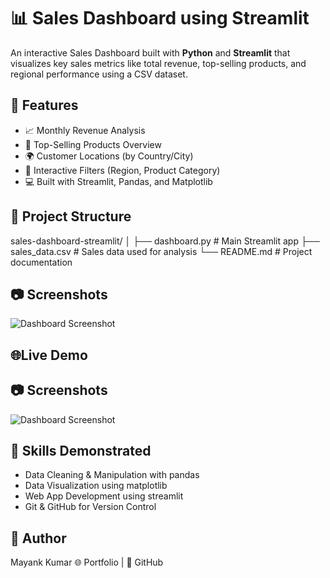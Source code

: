 # 📊 Sales Dashboard using Streamlit

An interactive Sales Dashboard built with **Python** and **Streamlit** that visualizes key sales metrics like total revenue, top-selling products, and regional performance using a CSV dataset.

## 🚀 Features

- 📈 Monthly Revenue Analysis  
- 🛒 Top-Selling Products Overview  
- 🌍 Customer Locations (by Country/City)  
- 🧭 Interactive Filters (Region, Product Category)  
- 💻 Built with Streamlit, Pandas, and Matplotlib  

## 📁 Project Structure

sales-dashboard-streamlit/ │ ├── dashboard.py # Main Streamlit app ├── sales_data.csv # Sales data used for analysis └── README.md # Project documentation


## 📷 Screenshots

![Dashboard Screenshot](https://via.placeholder.com/800x400?text=Sales+Dashboard+Screenshot)

## 🌐Live Demo


## 📷 Screenshots

![Dashboard Screenshot](https://via.placeholder.com/800x400?text=Sales+Dashboard+Screenshot)

## 🧠 Skills Demonstrated
- Data Cleaning & Manipulation with pandas
- Data Visualization using matplotlib
- Web App Development using streamlit
- Git & GitHub for Version Control

## 📌 Author
Mayank Kumar
🌐 Portfolio | 🐙 GitHub
